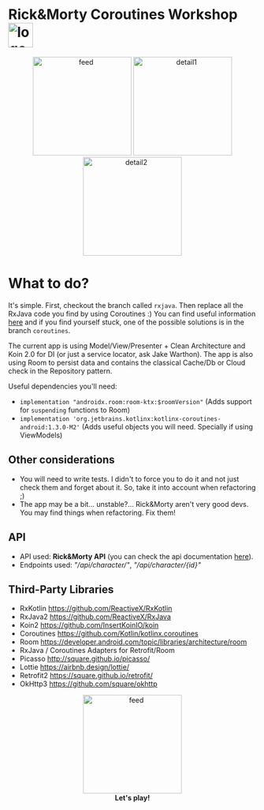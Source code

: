 # Rick&Morty Coroutines Workshop <img src="https://i.imgur.com/AzeAuJW.png" width="50" alt="logo" align="center">

<p align="center">
  <img src="https://i.imgur.com/bIv8mqz.jpg" width="200" alt="feed">
  <img src="https://i.imgur.com/qwTWTuG.jpg" width="200" alt="detail1">
  <img src="https://i.imgur.com/XuEcHBy.jpg" width="200" alt="detail2">
</p>

# What to do?

It's simple. First, checkout the branch called `rxjava`. 
Then replace all the RxJava code you find by using Coroutines :) You can find useful information <a href="https://github.com/Kotlin/kotlinx.coroutines/blob/master/docs/coroutines-guide.md">here</a> and if you find yourself stuck, one of the possible solutions is in the branch `coroutines`.

The current app is using Model/View/Presenter + Clean Architecture and Koin 2.0 for DI (or just a service locator, ask Jake Warthon). The app is also using Room to persist data and contains the classical Cache/Db or Cloud check in the Repository pattern.

Useful dependencies you'll need:

* `implementation "androidx.room:room-ktx:$roomVersion"` (Adds support for `suspending` functions to Room)
* `implementation 'org.jetbrains.kotlinx:kotlinx-coroutines-android:1.3.0-M2'` (Adds useful objects you will need. Specially if using ViewModels)

## Other considerations

* You will need to write tests. I didn't to force you to do it and not just check them and forget about it. So, take it into account when refactoring ;)
* The app may be a bit... unstable?... Rick&Morty aren't very good devs. You may find things when refactoring. Fix them!


## API

* API used: **Rick&Morty API** (you can check the api documentation <a href="https://rickandmortyapi.com/documentation">here</a>).
* Endpoints used: *"/api/character/"*, *"/api/character/{id}"*


## Third-Party Libraries

* RxKotlin https://github.com/ReactiveX/RxKotlin
* RxJava2 https://github.com/ReactiveX/RxJava
* Koin2 https://github.com/InsertKoinIO/koin
* Coroutines https://github.com/Kotlin/kotlinx.coroutines
* Room https://developer.android.com/topic/libraries/architecture/room
* RxJava / Coroutines Adapters for Retrofit/Room
* Picasso http://square.github.io/picasso/
* Lottie https://airbnb.design/lottie/
* Retrofit2 https://square.github.io/retrofit/
* OkHttp3 https://github.com/square/okhttp

<p align="center">
  <img src="https://i.imgur.com/FCOapKR.jpg" width="200" alt="feed">
  <br>
  <b>Let's play!</b>
</p>
